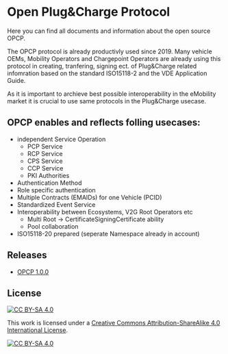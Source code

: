 # Open Plug&Charge Protocol

Here you can find all documents and information about the open source OPCP.

The OPCP protocol is already productivly used since 2019. Many vehicle OEMs, Mobility Operators and Chargepoint Operators are already using this protocol in creating, tranfering, signing ect. of Plug&Charge related infomration based on the standard ISO15118-2 and the VDE Application Guide. 

As it is important to archieve best possible interoperability in the eMobility market it is crucial to use same protocols in the Plug&Charge usecase.

## OPCP enables and reflects folling usecases:
  - independent Service Operation
    - PCP Service
    - RCP Service
    - CPS Service
    - CCP Service
    - PKI Authorities
  - Authentication Method
  - Role specific authentication
  - Multiple Contracts (EMAIDs) for one Vehicle (PCID)
  - Standardized Event Service
  - Interoperability between Ecosystems, V2G Root Operators etc
    - Multi Root -> CertificateSigningCertificate ability
    - Pool collaboration
  - ISO15118-20 prepared (seperate Namespace already in account)   

## Releases
  - [OPCP 1.0.0](./OPCP-1.0.0/README.md)


## License
[![CC BY-SA 4.0][cc-by-sa-shield]][cc-by-sa]

This work is licensed under a [Creative Commons Attribution-ShareAlike 4.0
International License][cc-by-sa].

[![CC BY-SA 4.0][cc-by-sa-image]][cc-by-sa]

[cc-by-sa]: http://creativecommons.org/licenses/by-sa/4.0/
[cc-by-sa-image]: https://licensebuttons.net/l/by-sa/4.0/88x31.png
[cc-by-sa-shield]: https://img.shields.io/badge/License-CC%20BY--SA%204.0-lightgrey.svg
